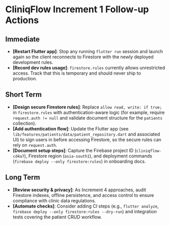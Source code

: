 # CliniqFlow Increment 1 Follow-up Actions

## Immediate
- **[Restart Flutter app]**: Stop any running `flutter run` session and launch again so the client reconnects to Firestore with the newly deployed development rules.
- **[Record dev rules usage]**: `firestore.rules` currently allows unrestricted access. Track that this is temporary and should never ship to production.

## Short Term
- **[Design secure Firestore rules]**: Replace `allow read, write: if true;` in `firestore.rules` with authentication-aware logic (for example, require `request.auth != null` and validate document structure for the `patients` collection).
- **[Add authentication flow]**: Update the Flutter app (see `lib/features/patients/data/patient_repository.dart` and associated UI) to sign users in before accessing Firestore, so the secure rules can rely on `request.auth`.
- **[Document setup steps]**: Capture the Firebase project ID (`cliniqflow-cd4a7`), Firestore region (`asia-south1`), and deployment commands (`firebase deploy --only firestore:rules`) in onboarding docs.

## Long Term
- **[Review security & privacy]**: As Increment 4 approaches, audit Firestore indexes, offline persistence, and access control to ensure compliance with clinic data regulations.
- **[Automate checks]**: Consider adding CI steps (e.g., `flutter analyze`, `firebase deploy --only firestore:rules --dry-run`) and integration tests covering the patient CRUD workflow.
